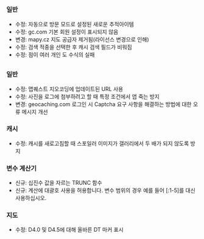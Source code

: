 ##

### 일반
- 수정: 자동으로 방문 모드로 설정된 새로운 추적아이템
- 수정: gc.com 기본 회원 설정이 표시되지 않음
- 변경: mapy.cz 지도 공급자 제거됨(라이선스 변경으로 인해)
- 수정: 검색 적중을 선택한 후 캐시 검색 필드가 비워짐
- 수정: 점이 여러 개인 도 수식의 실패

##

### 일반
- 수정: 맵퀘스트 지오코딩에 업데이트된 URL 사용
- 수정: 사진을 로그에 첨부하려고 할 때 특정 조건에서 앱 죽는 방지
- 변경: geocaching.com 로그인 시 Captcha 요구 사항을 해결하는 방법에 대한 오류 메시지 개선

### 캐시
- 수정: 캐시를 새로고침할 때 스포일러 이미지가 갤러리에서 두 배가 되지 않도록 방지

### 변수 계산기
- 신규: 십진수 값을 자르는 TRUNC 함수
- 신규: 계산에 대괄호 사용을 허용합니다. 변수 범위의 경우 예를 들어 \[:1-5\]를 대신 사용하십시오.

### 지도
- 수정: D4.0 및 D4.5에 대해 올바른 DT 마커 표시
